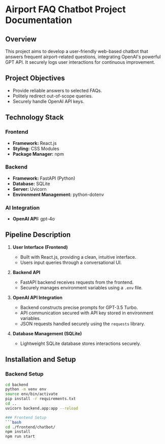# Airport FAQ Chatbot Project Documentation

## Overview
This project aims to develop a user-friendly web-based chatbot that answers frequent airport-related questions, integrating OpenAI's powerful GPT API. It securely logs user interactions for continuous improvement.

## Project Objectives
- Provide reliable answers to selected FAQs.
- Politely redirect out-of-scope queries.
- Securely handle OpenAI API keys.

## Technology Stack

### Frontend
- **Framework:** React.js
- **Styling:** CSS Modules
- **Package Manager:** npm

### Backend
- **Framework:** FastAPI (Python)
- **Database:** SQLite
- **Server:** Uvicorn
- **Environment Management:** python-dotenv

### AI Integration
- **OpenAI API:** gpt-4o

## Pipeline Description
1. **User  Interface (Frontend)**
   - Built with React.js, providing a clean, intuitive interface.
   - Users input queries through a conversational UI.

2. **Backend API**
   - FastAPI backend receives requests from the frontend.
   - Securely manages environment variables using a `.env` file.

3. **OpenAI API Integration**
   - Backend constructs precise prompts for GPT-3.5 Turbo.
   - API communication secured with API key stored in environment variables.
   - JSON requests handled securely using the `requests` library.

4. **Database Management (SQLite)**
   - Lightweight SQLite database stores interactions securely.
  
## Installation and Setup

### Backend Setup
```bash
cd backend
python -m venv env
source env/bin/activate
pip install -r requirements.txt
cd ..
uvicorn backend.app:app --reload

### Frontend Setup
```bash
cd ./frontend/chatbot/
npm install
npm run start

